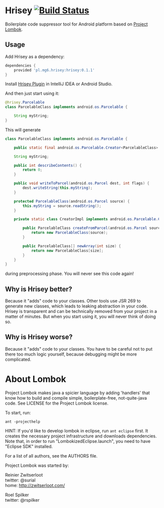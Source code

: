 Hrisey [![Build Status](https://travis-ci.org/mg6maciej/hrisey.svg?branch=master)](https://travis-ci.org/mg6maciej/hrisey)
======

Boilerplate code suppressor tool for Android platform based on [Project Lombok](http://projectlombok.org/).

Usage
-----

Add Hrisey as a dependency:

```Groovy
dependencies {
    provided 'pl.mg6.hrisey:hrisey:0.1.1'
}
```

Install [Hrisey Plugin](http://plugins.jetbrains.com/plugin/7462) in IntelliJ IDEA or Android Studio.

And then just start using it:

```Java
@hrisey.Parcelable
class ParcelableClass implements android.os.Parcelable {

    String myString;
}
```

This will generate

```Java
class ParcelableClass implements android.os.Parcelable {

    public static final android.os.Parcelable.Creator<ParcelableClass> CREATOR = new CreatorImpl();

    String myString;

    public int describeContents() {
        return 0;
    }

    public void writeToParcel(android.os.Parcel dest, int flags) {
        dest.writeString(this.myString);
    }

    protected ParcelableClass(android.os.Parcel source) {
        this.myString = source.readString();
    }

    private static class CreatorImpl implements android.os.Parcelable.Creator<ParcelableClass> {

        public ParcelableClass createFromParcel(android.os.Parcel source) {
            return new ParcelableClass(source);
        }

        public ParcelableClass[] newArray(int size) {
            return new ParcelableClass[size];
        }
    }
}
```

during preprocessing phase. You will never see this code again!

Why is Hrisey better?
---------------------

Because it "adds" code to your classes. Other tools use JSR 269 to generate new classes, which leads to leaking abstraction in your code. Hrisey is transparent and can be technically removed from your project in a matter of minutes. But when you start using it, you will never think of doing so.

Why is Hrisey worse?
--------------------

Because it "adds" code to your classes. You have to be careful not to put there too much logic yourself, because debugging might be more complicated.

About Lombok
============

Project Lombok makes java a spicier language by adding 'handlers' that know how to build and compile simple, boilerplate-free, not-quite-java code.
See LICENSE for the Project Lombok license.


To start, run:

```
ant -projecthelp
```

HINT: If you'd like to develop lombok in eclipse, run `ant eclipse` first. It creates the necessary project infrastructure and downloads dependencies. Note that, in order to run "LombokizedEclipse.launch", you need to have "Eclipse SDK" installed.

For a list of all authors, see the AUTHORS file.

Project Lombok was started by:

Reinier Zwitserloot  
twitter: @surial  
home: http://zwitserloot.com/

Roel Spilker  
twitter: @rspilker
